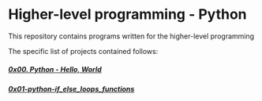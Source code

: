 <h1> Higher-level programming - Python</h1>
<p>This repository contains programs written for the higher-level programming</p>
The specific list of projects contained follows:
<h5><a href ="https://github.com/HoneyGt/alx-higher_level_programming/tree/master/0x00-python-hello_world">0x00. Python - Hello, World</a></h5>
<h5><a href ="https://github.com/HoneyGt/alx-higher_level_programming/tree/master/0x01-python-if_else_loops_functions">0x01-python-if_else_loops_functions</a>
